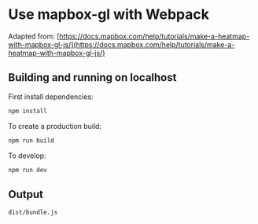 # Use mapbox-gl with Webpack

Adapted from: [https://docs.mapbox.com/help/tutorials/make-a-heatmap-with-mapbox-gl-js/](https://docs.mapbox.com/help/tutorials/make-a-heatmap-with-mapbox-gl-js/)

## Building and running on localhost

First install dependencies:

```sh
npm install
```

To create a production build:

```sh
npm run build
```

To develop:

```sh
npm run dev
```

## Output

```sh
dist/bundle.js
```
